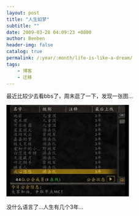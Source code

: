 ```yaml
---
layout: post
title: "人生如梦"
subtitle: ""
date: 2009-03-28 04:09:23 +0800
author: Benben
header-img: false
catalog: true
permalink: /:year/:month/life-is-like-a-dream/
tags:
    - 博客
    - 迁移
---
```


最近比较少去看bbs了，周末逛了一下，发现一张图...

![](/img/post/2009-03-28-1.jpeg)

没什么语言了...人生有几个3年...
